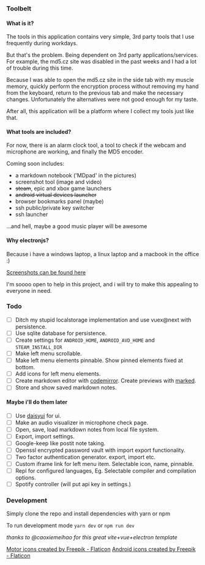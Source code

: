### Toolbelt

#### What is it?

The tools in this application contains very simple, 3rd party tools that I use frequently during workdays.

But that's the problem. Being dependent on 3rd party applications/services. For example, the md5.cz site was disabled in the past weeks and I had a lot of trouble during this time.

Because I was able to open the md5.cz site in the side tab with my muscle memory, quickly perform the encryption process without removing my hand from the keyboard, return to the previous tab and make the necessary changes. Unfortunately the alternatives were not good enough for my taste.

After all, this application will be a platform where I collect my tools just like that.

#### What tools are included?

For now, there is an alarm clock tool, a tool to check if the webcam and microphone are working, and finally the MD5 encoder.

Coming soon includes:

- a markdown notebook ('MDpad' in the pictures)
- screenshot tool (image and video)
- ~~steam~~, epic and xbox game launchers
- ~~android virtual devices launcher~~
- browser bookmarks panel (maybe)
- ssh public/private key switcher
- ssh launcher

...and hell, maybe a good music player will be awesome

#### Why electronjs?

Because i have a windows laptop, a linux laptop and a macbook in the office :)

[Screenshots can be found here](https://github.com/akinozgen/timer/tree/main/screenshots)

I'm soooo open to help in this project, and i will try to make this appealing to everyone in need.

### Todo
- [ ] Ditch my stupid localstorage implementation and use vuex@next with persistence.
- [ ] Use sqlite database for persistence. 
- [ ] Create settings for `ANDROID_HOME`, `ANDROID_AVD_HOME` and `STEAM_INSTALL_DIR` 
- [ ] Make left menu scrollable.
- [ ] Make left menu elements pinnable. Show pinned elements fixed at bottom.
- [ ] Add icons for left menu elements.
- [ ] Create markdown editor with [codemirror](https://codemirror.net). Create previews with [marked](https://marked.js.org/).
- [ ] Store and show saved markdown notes.

#### Maybe i'll do them later
- [ ] Use [daisyui](https://daisyui.com/) for ui.
- [ ] Make an audio visualizer in microphone check page.
- [ ] Open, save, load markdown notes from local file system.
- [ ] Export, import settings.
- [ ] Google-keep like postit note taking.
- [ ] Openssl encrypted password vault with import export functionality.
- [ ] Two factor authentication generator. export, import etc.
- [ ] Custom iframe link for left menu item. Selectable icon, name, pinnable.
- [ ] Repl for configured languages, Eg. Selectable compiler and compilation options.
- [ ] Spotify controller (will put api key in settings.)
 
### Development

Simply clone the repo and install dependencies with yarn or npm

To run development mode
`yarn dev` or `npm run dev`

_thanks to @caoxiemeihao for this great vite+vue+electron template_

<a href="https://www.flaticon.com/free-icons/motor" title="motor icons">Motor icons created by Freepik - Flaticon</a>
<a href="https://www.flaticon.com/free-icons/android" title="android icons">Android icons created by Freepik - Flaticon</a>
